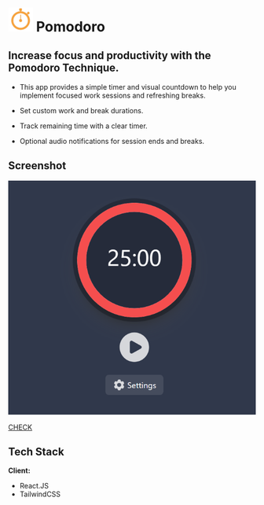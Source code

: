 
#  <img src="public/logo.png" width="50px"/> Pomodoro

## Increase focus and productivity with the Pomodoro Technique.

- This app provides a simple timer and visual countdown to help you implement focused work sessions and refreshing breaks.

- Set custom work and break durations.
- Track remaining time with a clear timer.
- Optional audio notifications for session ends and breaks.

## Screenshot
![App Screen shot](public/demo.png)

<a href="https://pomodoro-timer-three-lyart.vercel.app/">CHECK</a>

## Tech Stack

**Client:** 
- React.JS
- TailwindCSS 


